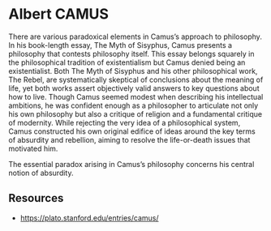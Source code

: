 # Albert CAMUS

There are various paradoxical elements in Camus’s approach to philosophy. In his book-length essay, The Myth of Sisyphus, Camus presents a philosophy that contests philosophy itself. This essay belongs squarely in the philosophical tradition of existentialism but Camus denied being an existentialist. Both The Myth of Sisyphus and his other philosophical work, The Rebel, are systematically skeptical of conclusions about the meaning of life, yet both works assert objectively valid answers to key questions about how to live. Though Camus seemed modest when describing his intellectual ambitions, he was confident enough as a philosopher to articulate not only his own philosophy but also a critique of religion and a fundamental critique of modernity. While rejecting the very idea of a philosophical system, Camus constructed his own original edifice of ideas around the key terms of absurdity and rebellion, aiming to resolve the life-or-death issues that motivated him.

The essential paradox arising in Camus’s philosophy concerns his central notion of absurdity. 

## Resources

- https://plato.stanford.edu/entries/camus/
